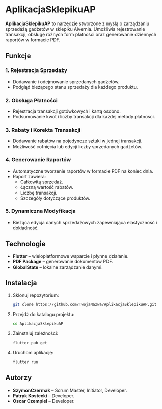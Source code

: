 # AplikacjaSklepikuAP

**AplikacjaSklepikuAP** to narzędzie stworzone z myślą o zarządzaniu sprzedażą gadżetów w sklepiku Alvernia. Umożliwia rejestrowanie transakcji, obsługę różnych form płatności oraz generowanie dziennych raportów w formacie PDF.

## Funkcje

### 1. Rejestracja Sprzedaży
- Dodawanie i odejmowanie sprzedanych gadżetów.
- Podgląd bieżącego stanu sprzedaży dla każdego produktu.

### 2. Obsługa Płatności
- Rejestracja transakcji gotówkowych i kartą osobno.
- Podsumowanie kwot i liczby transakcji dla każdej metody płatności.

### 3. Rabaty i Korekta Transakcji
- Dodawanie rabatów na pojedyncze sztuki w jednej transakcji.
- Możliwość cofnięcia lub edycji liczby sprzedanych gadżetów.

### 4. Generowanie Raportów
- Automatyczne tworzenie raportów w formacie PDF na koniec dnia.
- Raport zawiera:
  - Całkowitą sprzedaż.
  - Łączną wartość rabatów.
  - Liczbę transakcji.
  - Szczegóły dotyczące produktów.

### 5. Dynamiczna Modyfikacja
- Bieżąca edycja danych sprzedażowych zapewniająca elastyczność i dokładność.

## Technologie

- **Flutter** – wieloplatformowe wsparcie i płynne działanie.
- **PDF Package** – generowanie dokumentów PDF.
- **GlobalState** – lokalne zarządzanie danymi.

## Instalacja

1. Sklonuj repozytorium:
   ```bash
   git clone https://github.com/TwojaNazwa/AplikacjaSklepikuAP.git
2. Przejdź do katalogu projektu:
   ```bash
   cd AplikacjaSklepikuAP
3. Zainstaluj zależności:
   ```bash
   flutter pub get
4. Uruchom aplikację:
   ```bash
   flutter run
   
## Autorzy

- **SzymonCzermak** – Scrum Master, Initiator, Developer.
- **Patryk Kostecki** – Developer.
- **Oscar Czempiel** – Developer.
